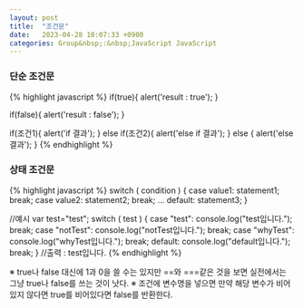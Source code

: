 ```yaml
---
layout: post
title:  "조건문"
date:   2023-04-28 10:07:33 +0900
categories: Group&nbsp;:&nbsp;JavaScript JavaScript
---
```


### 단순 조건문
{% highlight javascript %}
if(true){
    alert('result : true');
}

if(false){
    alert('result : false');
}

if(조건1){
    alert('if 결과');
}
else if(조건2){
    alert('else if 결과');
}
else {
    alert('else 결과');
}
{% endhighlight %}

### 상태 조건문
{% highlight javascript %}
switch ( condition ) {
    case value1:
    statement1;
    break;
    case value2:
    statement2;
    break;
    ...
    default:
    statement3;
}

//예시
var test="test";
switch ( test ) {
    case "test":
    console.log("test입니다.");
    break;
    case "notTest":
    console.log("notTest입니다.");
    break;
    case "whyTest":
    console.log("whyTest입니다.");
    break;
    default:
    console.log("default입니다.");
    break;
}
//출력 : test입니다.
{% endhighlight %}

※ true나 false 대신에 1과 0을 쓸 수는 있지만 ==와 ===같은 것을 보면 실전에서는 그냥 true나 false를 쓰는 것이 낫다.
※ 조건에 변수명을 넣으면 만약 해당 변수가 비어있지 않다면 true를 비어있다면 false를 반환한다.